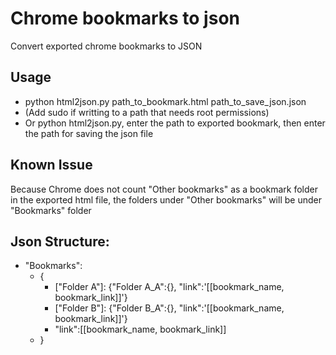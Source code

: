 # Chrome bookmarks to json
Convert exported chrome bookmarks to JSON

## Usage
  * python html2json.py path_to_bookmark.html path_to_save_json.json
  * (Add sudo if writting to a path that needs root permissions)
  * Or python html2json.py, enter the path to exported bookmark, then enter the path for saving the json file
  
## Known Issue
  Because Chrome does not count "Other bookmarks" as a bookmark folder in the exported html file, the folders under "Other bookmarks" will be under "Bookmarks" folder
  
## Json Structure:
  * "Bookmarks":
      * {
          * \["Folder A"]: {"Folder A_A":{}, "link":'[[bookmark_name, bookmark_link]]'}
          * \["Folder B"]: {"Folder B_A":{}, "link":'[[bookmark_name, bookmark_link]]'}
          * "link":[[bookmark_name, bookmark_link]]
      * }
